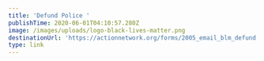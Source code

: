 ```yaml
---
title: 'Defund Police '
publishTime: 2020-06-01T04:10:57.280Z
image: /images/uploads/logo-black-lives-matter.png
destinationUrl: 'https://actionnetwork.org/forms/2005_email_blm_defund'
type: link
---
```


